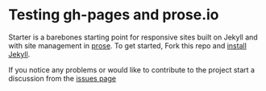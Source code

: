 
Testing gh-pages and prose.io
=======
Starter is a barebones starting point for responsive sites built on Jekyll and with
site management in [prose](http://prose.io). To get started, Fork this repo and 
[install Jekyll](http://jekyllrb.com/docs/installation).

If you notice any problems or would like to contribute to the project start a 
discussion from the [issues page](https://github.com/prose/starter/issues)
